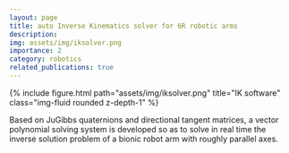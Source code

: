 ```yaml
---
layout: page
title: auto Inverse Kinematics solver for 6R robotic arms
description: 
img: assets/img/iksolver.png
importance: 2
category: robotics
related_publications: true
---
```


<div class="row">
    <div class="col-sm mt-3 mt-md-0">
        {% include figure.html path="assets/img/iksolver.png" title="IK software" class="img-fluid rounded z-depth-1" %}
    </div>
</div>

Based on JuGibbs quaternions and directional tangent matrices, a vector polynomial solving system is developed so as to solve in real time the inverse solution problem of a bionic robot arm with roughly parallel axes.